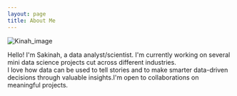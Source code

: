 ```yaml
---
layout: page
title: About Me
---
```


![Kinah_image](https://user-images.githubusercontent.com/96656540/210432214-6a1443f4-866d-4052-ab2f-e89b56743db6.jpeg)

Hello! I'm Sakinah, a data analyst/scientist.  I'm currently working on several mini data science projects cut across different industries.  
I love how data can be used to tell stories and to make smarter data-driven decisions through valuable insights.I'm open to collaborations on meaningful projects. 
